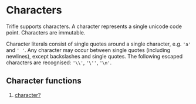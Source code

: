 # Characters

Trifle supports characters. A character represents a single unicode
code point. Characters are immutable.

Character literals consist of single quotes around a single
character, e.g. `'a'` and `' '`. Any character may occur between
single quotes (including newlines), except backslashes and single quotes. The following
escaped characters are recognised: `'\\'`, `'\''`, `'\n'`.

## Character functions

1. [character?](Characters-CharacterPredicate.md)
